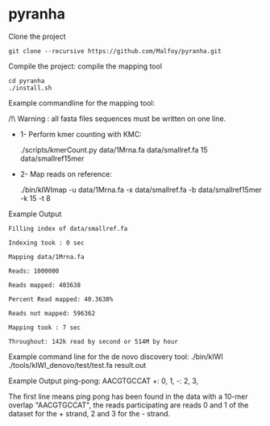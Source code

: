 # pyranha
Clone the project
	
	git clone --recursive https://github.com/Malfoy/pyranha.git

Compile the project: compile the mapping tool

	cd pyranha
	./install.sh

Example commandline for the mapping tool:


/!\ Warning : all fasta files sequences must be written on one line.

* 1- Perform kmer counting with KMC:

	./scripts/kmerCount.py data/1Mrna.fa data/smallref.fa 15 data/smallref15mer

* 2- Map reads on reference:

	./bin/kIWImap -u data/1Mrna.fa -x data/smallref.fa -b data/smallref15mer -k 15 -t 8
 
Example Output

	Filling index of data/smallref.fa
	
	Indexing took : 0 sec
	
	Mapping data/1Mrna.fa
	
	Reads: 1000000
	
	Reads mapped: 403638
	
	Percent Read mapped: 40.3638%
	
	Reads not mapped: 596362
	
	Mapping took : 7 sec
	
	Throughout: 142k read by second or 514M by hour



Example command line for the de novo discovery tool:
	./bin/kIWI ./tools/kIWI_denovo/test/test.fa result.out

Example Output
	ping-pong: AACGTGCCAT
	+: 0, 1, 
	-: 2, 3,

The first line means ping pong has been found in the data with a 10-mer overlap "AACGTGCCAT", the reads participating are reads 0 and 1 of the dataset for the + strand, 2 and 3 for the - strand.

